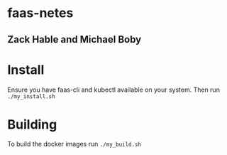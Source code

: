 # faas-netes
## Zack Hable and Michael Boby

# Install
Ensure you have faas-cli and kubectl available on your system.  Then run ```./my_install.sh```

# Building
To build the docker images run ```./my_build.sh```
